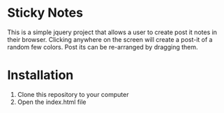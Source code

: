 # Sticky Notes

This is a simple jquery project that allows a user to create post it notes in their browser.  Clicking anywhere on the screen will create a post-it of a random few colors. Post its can be re-arranged by dragging them.

# Installation
1. Clone this repository to your computer
2. Open the index.html file

